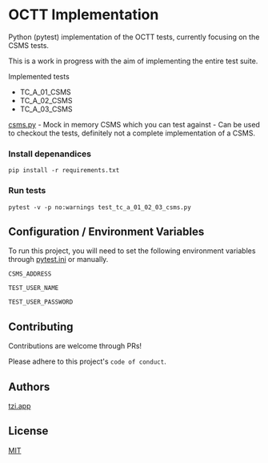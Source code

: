 
# OCTT Implementation

Python (pytest) implementation of the OCTT tests, currently focusing on the CSMS tests.

This is a work in progress with the aim of implementing the entire test suite.

Implemented tests

* TC_A_01_CSMS
* TC_A_02_CSMS
* TC_A_03_CSMS

[csms.py](/csms.py) - Mock in memory CSMS which you can test against - Can be used to checkout the tests, definitely not a complete implementation of a CSMS.


### Install depenandices
```
pip install -r requirements.txt
```

### Run tests
```
pytest -v -p no:warnings test_tc_a_01_02_03_csms.py
```

## Configuration / Environment Variables

To run this project, you will need to set the following environment variables through [pytest.ini](/pytest.ini) or manually.

`CSMS_ADDRESS`

`TEST_USER_NAME`

`TEST_USER_PASSWORD`

## Contributing

Contributions are welcome through PRs!

Please adhere to this project's `code of conduct`.


## Authors

[tzi.app](https://www.tzi.app)


## License

[MIT](https://choosealicense.com/licenses/mit/)

